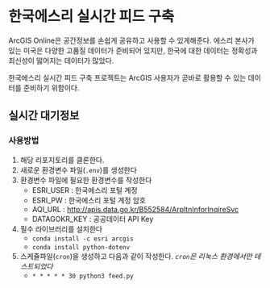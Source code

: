 # 한국에스리 실시간 피드 구축

ArcGIS Online은 공간정보를 손쉽게 공유하고 사용할 수 있게해준다. 에스리 본사가 있는 미국은 다양한 고품질 데이터가 준비되어 있지만, 한국에 대한 데이터는 정확성과 최신성이 떯어지는 데이터가 많았다.

한국에스리 실시간 피드 구축 프로젝트는 ArcGIS 사용자가 곧바로 활용할 수 있는 데이터를 준비하기 위함이다.

## 실시간 대기정보
### 사용방법
1) 해당 리포지토리를 클론한다.
2) 새로운 환경변수 파일(`.env`)를 생성한다
3) 환경변수 파일에 필요한 환경변수를 작성한다
    - ESRI_USER : 한국에스리 포털 계정
    - ESRI_PW : 한국에스리 포털 계정 암호
    - AQI_URL : http://apis.data.go.kr/B552584/ArpltnInforInqireSvc
    - DATAGOKR_KEY : 공공데이터 API Key 
4) 필수 라이브러리를 설치한다
    - `conda install -c esri arcgis`
    - `conda install python-dotenv`
5) 스케쥴파일(`cron`)을 생성하고 다음과 같이 작성한다. *`cron`은 리눅스 환경에서만 테스트되었다*
    - `* * * * * 30 python3 feed.py`

    